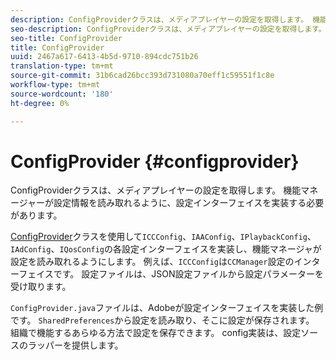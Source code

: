 ```yaml
---
description: ConfigProviderクラスは、メディアプレイヤーの設定を取得します。 機能マネージャーが設定情報を読み取れるように、設定インターフェイスを実装する必要があります。
seo-description: ConfigProviderクラスは、メディアプレイヤーの設定を取得します。 機能マネージャーが設定情報を読み取れるように、設定インターフェイスを実装する必要があります。
seo-title: ConfigProvider
title: ConfigProvider
uuid: 2467a617-6413-4b5d-9710-894cdc751b26
translation-type: tm+mt
source-git-commit: 31b6cad26bcc393d731080a70eff1c59551f1c8e
workflow-type: tm+mt
source-wordcount: '180'
ht-degree: 0%

---
```



# ConfigProvider {#configprovider}

ConfigProviderクラスは、メディアプレイヤーの設定を取得します。 機能マネージャーが設定情報を読み取れるように、設定インターフェイスを実装する必要があります。

[ConfigProvider](https://help.adobe.com/en_US/primetime/api/reference_implementation/android/javadoc/com/adobe/primetime/reference/config/ConfigProvider.html)クラスを使用して`ICCConfig`、`IAAConfig`、`IPlaybackConfig`、`IAdConfig`、`IQosConfig`の各設定インターフェイスを実装し、機能マネージャが設定を読み取れるようにします。 例えば、`ICCConfig`は`CCManager`設定のインターフェイスです。 設定ファイルは、JSON設定ファイルから設定パラメーターを受け取ります。

`ConfigProvider.java`ファイルは、Adobeが設定インターフェイスを実装した例です。 `SharedPreferences`から設定を読み取り、そこに設定が保存されます。 組織で機能するあらゆる方法で設定を保存できます。 config実装は、設定ソースのラッパーを提供します。